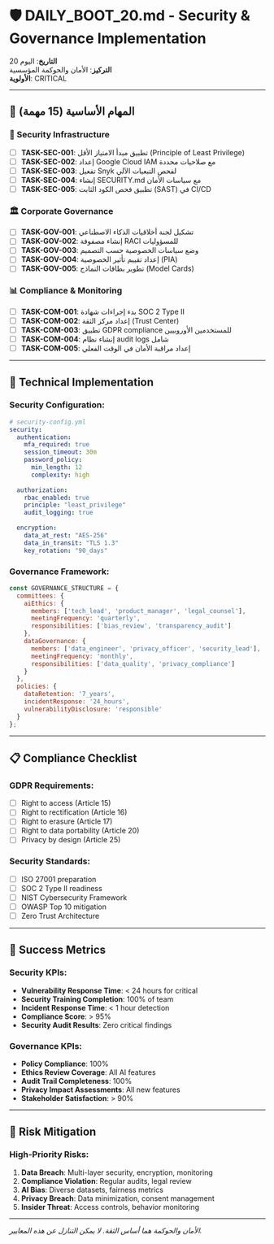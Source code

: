 # 🛡️ DAILY_BOOT_20.md - Security & Governance Implementation

**التاريخ**: اليوم 20  
**التركيز**: الأمان والحوكمة المؤسسية  
**الأولوية**: CRITICAL  

---

## 🎯 المهام الأساسية (15 مهمة)

### 🔐 Security Infrastructure
- [ ] **TASK-SEC-001**: تطبيق مبدأ الامتياز الأقل (Principle of Least Privilege)
- [ ] **TASK-SEC-002**: إعداد Google Cloud IAM مع صلاحيات محددة
- [ ] **TASK-SEC-003**: تفعيل Snyk لفحص التبعيات الآلي
- [ ] **TASK-SEC-004**: إنشاء SECURITY.md مع سياسات الأمان
- [ ] **TASK-SEC-005**: تطبيق فحص الكود الثابت (SAST) في CI/CD

### 🏛️ Corporate Governance
- [ ] **TASK-GOV-001**: تشكيل لجنة أخلاقيات الذكاء الاصطناعي
- [ ] **TASK-GOV-002**: إنشاء مصفوفة RACI للمسؤوليات
- [ ] **TASK-GOV-003**: وضع سياسات الخصوصية حسب التصميم
- [ ] **TASK-GOV-004**: إعداد تقييم تأثير الخصوصية (PIA)
- [ ] **TASK-GOV-005**: تطوير بطاقات النماذج (Model Cards)

### 📊 Compliance & Monitoring
- [ ] **TASK-COM-001**: بدء إجراءات شهادة SOC 2 Type II
- [ ] **TASK-COM-002**: إعداد مركز الثقة (Trust Center)
- [ ] **TASK-COM-003**: تطبيق GDPR compliance للمستخدمين الأوروبيين
- [ ] **TASK-COM-004**: إنشاء نظام audit logs شامل
- [ ] **TASK-COM-005**: إعداد مراقبة الأمان في الوقت الفعلي

---

## 🔧 Technical Implementation

### Security Configuration:
```yaml
# security-config.yml
security:
  authentication:
    mfa_required: true
    session_timeout: 30m
    password_policy:
      min_length: 12
      complexity: high
  
  authorization:
    rbac_enabled: true
    principle: "least_privilege"
    audit_logging: true
  
  encryption:
    data_at_rest: "AES-256"
    data_in_transit: "TLS 1.3"
    key_rotation: "90_days"
```

### Governance Framework:
```javascript
const GOVERNANCE_STRUCTURE = {
  committees: {
    aiEthics: {
      members: ['tech_lead', 'product_manager', 'legal_counsel'],
      meetingFrequency: 'quarterly',
      responsibilities: ['bias_review', 'transparency_audit']
    },
    dataGovernance: {
      members: ['data_engineer', 'privacy_officer', 'security_lead'],
      meetingFrequency: 'monthly',
      responsibilities: ['data_quality', 'privacy_compliance']
    }
  },
  policies: {
    dataRetention: '7_years',
    incidentResponse: '24_hours',
    vulnerabilityDisclosure: 'responsible'
  }
};
```

---

## 📋 Compliance Checklist

### GDPR Requirements:
- [ ] Right to access (Article 15)
- [ ] Right to rectification (Article 16)
- [ ] Right to erasure (Article 17)
- [ ] Right to data portability (Article 20)
- [ ] Privacy by design (Article 25)

### Security Standards:
- [ ] ISO 27001 preparation
- [ ] SOC 2 Type II readiness
- [ ] NIST Cybersecurity Framework
- [ ] OWASP Top 10 mitigation
- [ ] Zero Trust Architecture

---

## 🎯 Success Metrics

### Security KPIs:
- **Vulnerability Response Time**: < 24 hours for critical
- **Security Training Completion**: 100% of team
- **Incident Response Time**: < 1 hour detection
- **Compliance Score**: > 95%
- **Security Audit Results**: Zero critical findings

### Governance KPIs:
- **Policy Compliance**: 100%
- **Ethics Review Coverage**: All AI features
- **Audit Trail Completeness**: 100%
- **Privacy Impact Assessments**: All new features
- **Stakeholder Satisfaction**: > 90%

---

## 🚨 Risk Mitigation

### High-Priority Risks:
1. **Data Breach**: Multi-layer security, encryption, monitoring
2. **Compliance Violation**: Regular audits, legal review
3. **AI Bias**: Diverse datasets, fairness metrics
4. **Privacy Breach**: Data minimization, consent management
5. **Insider Threat**: Access controls, behavior monitoring

---

*الأمان والحوكمة هما أساس الثقة. لا يمكن التنازل عن هذه المعايير.*